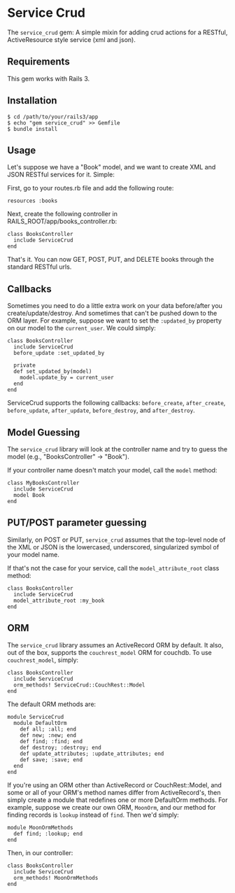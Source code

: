 # Service Crud

The `service_crud` gem: A simple mixin for adding crud actions for a RESTful, ActiveResource style service (xml and json).

## Requirements

This gem works with Rails 3.

## Installation

    $ cd /path/to/your/rails3/app
    $ echo "gem service_crud" >> Gemfile
    $ bundle install

## Usage

Let's suppose we have a "Book" model, and we want to create XML and JSON RESTful services for it. Simple: 

First, go to your routes.rb file and add the following route:
  
    resources :books

Next, create the following controller in RAILS_ROOT/app/books_controller.rb:

    class BooksController
      include ServiceCrud
    end

That's it. You can now GET, POST, PUT, and DELETE books through the standard RESTful urls.

## Callbacks

Sometimes you need to do a little extra work on your data before/after you create/update/destroy. And sometimes that can't be pushed down to the ORM layer. 
For example, suppose we want to set the `:updated_by` property on our model to the `current_user`. We could simply: 

    class BooksController
      include ServiceCrud
      before_update :set_updated_by

      private
      def set_updated_by(model)
        model.update_by = current_user
      end
    end

ServiceCrud supports the following callbacks: `before_create`, `after_create`, `before_update`, `after_update`, `before_destroy`, and `after_destroy`. 

## Model Guessing

The `service_crud` library will look at the controller name and try to guess the model (e.g., "BooksController" -> "Book").

If your controller name doesn't match your model, call the `model` method:

    class MyBooksController
      include ServiceCrud
      model Book
    end

## PUT/POST parameter guessing

Similarly, on POST or PUT, `service_crud` assumes that the top-level node of the XML or JSON is the lowercased, underscored, singularized symbol of your model name. 

If that's not the case for your service, call the `model_attribute_root` class method: 

    class BooksController
      include ServiceCrud
      model_attribute_root :my_book
    end

## ORM

The `service_crud` library assumes an ActiveRecord ORM by default. It also, out of the box, supports the `couchrest_model` ORM for couchdb. 
To use `couchrest_model`, simply:

    class BooksController
      include ServiceCrud
      orm_methods! ServiceCrud::CouchRest::Model
    end

The default ORM methods are:
    
    module ServiceCrud
      module DefaultOrm
        def all; :all; end
        def new; :new; end
        def find; :find; end
        def destroy; :destroy; end
        def update_attributes; :update_attributes; end
        def save; :save; end
      end
    end

If you're using an ORM other than ActiveRecord or CouchRest::Model, and some or all of your ORM's method names differ from ActiveRecord's,
then simply create a module that redefines one or more DefaultOrm methods. For example, suppose we create our own ORM, `MoonOrm`, and our method for finding 
records is `lookup` instead of `find`. Then we'd simply:

    module MoonOrmMethods
      def find; :lookup; end
    end

Then, in our controller:
    
    class BooksController
      include ServiceCrud
      orm_methods! MoonOrmMethods
    end
